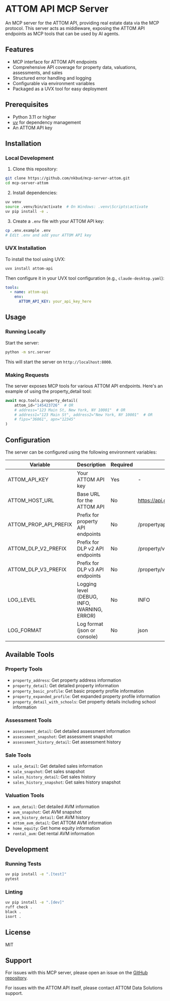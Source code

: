 # ATTOM API MCP Server

An MCP server for the ATTOM API, providing real estate data via the MCP protocol. This server acts as middleware, exposing the ATTOM API endpoints as MCP tools that can be used by AI agents.

## Features

- MCP interface for ATTOM API endpoints
- Comprehensive API coverage for property data, valuations, assessments, and sales
- Structured error handling and logging
- Configurable via environment variables
- Packaged as a UVX tool for easy deployment

## Prerequisites

- Python 3.11 or higher
- [uv](https://github.com/astral-sh/uv) for dependency management
- An ATTOM API key

## Installation

### Local Development

1. Clone this repository:

```bash
git clone https://github.com/nkbud/mcp-server-attom.git
cd mcp-server-attom
```

2. Install dependencies:

```bash
uv venv
source .venv/bin/activate  # On Windows: .venv\Scripts\activate
uv pip install -e .
```

3. Create a `.env` file with your ATTOM API key:

```bash
cp .env.example .env
# Edit .env and add your ATTOM API key
```

### UVX Installation

To install the tool using UVX:

```bash
uvx install attom-api
```

Then configure it in your UVX tool configuration (e.g., `claude-desktop.yaml`):

```yaml
tools:
  - name: attom-api
    env:
      ATTOM_API_KEY: your_api_key_here
```

## Usage

### Running Locally

Start the server:

```bash
python -m src.server
```

This will start the server on `http://localhost:8000`.

### Making Requests

The server exposes MCP tools for various ATTOM API endpoints. Here's an example of using the property_detail tool:

```python
await mcp.tools.property_detail(
    attom_id="145423726"  # OR
    # address="123 Main St, New York, NY 10001"  # OR
    # address1="123 Main St", address2="New York, NY 10001"  # OR
    # fips="36061", apn="12345"
)
```

## Configuration

The server can be configured using the following environment variables:

| Variable | Description | Required | Default |
|----------|-------------|----------|---------|
| ATTOM_API_KEY | Your ATTOM API key | Yes | - |
| ATTOM_HOST_URL | Base URL for the ATTOM API | No | https://api.gateway.attomdata.com |
| ATTOM_PROP_API_PREFIX | Prefix for property API endpoints | No | /propertyapi/v1.0.0 |
| ATTOM_DLP_V2_PREFIX | Prefix for DLP v2 API endpoints | No | /property/v2 |
| ATTOM_DLP_V3_PREFIX | Prefix for DLP v3 API endpoints | No | /property/v3 |
| LOG_LEVEL | Logging level (DEBUG, INFO, WARNING, ERROR) | No | INFO |
| LOG_FORMAT | Log format (json or console) | No | json |

## Available Tools

### Property Tools

- `property_address`: Get property address information
- `property_detail`: Get detailed property information
- `property_basic_profile`: Get basic property profile information
- `property_expanded_profile`: Get expanded property profile information
- `property_detail_with_schools`: Get property details including school information

### Assessment Tools

- `assessment_detail`: Get detailed assessment information
- `assessment_snapshot`: Get assessment snapshot
- `assessment_history_detail`: Get assessment history

### Sale Tools

- `sale_detail`: Get detailed sales information
- `sale_snapshot`: Get sales snapshot
- `sales_history_detail`: Get sales history
- `sales_history_snapshot`: Get sales history snapshot

### Valuation Tools

- `avm_detail`: Get detailed AVM information
- `avm_snapshot`: Get AVM snapshot
- `avm_history_detail`: Get AVM history
- `attom_avm_detail`: Get ATTOM AVM information
- `home_equity`: Get home equity information
- `rental_avm`: Get rental AVM information

## Development

### Running Tests

```bash
uv pip install -e ".[test]"
pytest
```

### Linting

```bash
uv pip install -e ".[dev]"
ruff check .
black .
isort .
```

## License

MIT

## Support

For issues with this MCP server, please open an issue on the [GitHub repository](https://github.com/nkbud/mcp-server-attom/issues).

For issues with the ATTOM API itself, please contact ATTOM Data Solutions support.